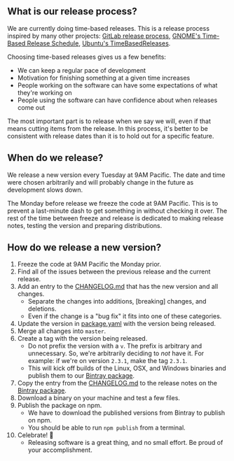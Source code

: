 ## What is our release process?

We are currently doing time-based releases.
This is a release process inspired by many other projects:
[GitLab release process][], [GNOME's Time-Based Release Schedule][], [Ubuntu's TimeBasedReleases][].

Choosing time-based releases gives us a few benefits:
* We can keep a regular pace of development
* Motivation for finishing something at a given time increases
* People working on the software can have some expectations of what they're working on
* People using the software can have confidence about when releases come out

The most important part is to release when we say we will,
even if that means cutting items from the release.
In this process, it's better to be consistent with release dates than it is to hold out for a specific feature.

## When do we release?

We release a new version every Tuesday at 9AM Pacific.
The date and time were chosen arbitrarily and will probably change in the future as development slows down.

The Monday before release we freeze the code at 9AM Pacific.
This is to prevent a last-minute dash to get something in without checking it over.
The rest of the time between freeze and release is dedicated to making release notes, testing the version and preparing distributions.

## How do we release a new version?

1. Freeze the code at 9AM Pacific the Monday prior.
1. Find all of the issues between the previous release and the current release.
1. Add an entry to the [CHANGELOG.md][] that has the new version and all changes.
    * Separate the changes into additions, [breaking] changes, and deletions.
    * Even if the change is a "bug fix" it fits into one of these categories.
1. Update the version in [package.yaml][] with the version being released.
1. Merge all changes into `master`.
1. Create a tag with the version being released.
    * Do not prefix the version with a `v`.
        The prefix is arbitrary and unnecessary.
        So, we're arbitrarily deciding to _not_ have it.
        For example: if we're on version `2.3.1`, make the tag `2.3.1`.
    * This will kick off builds of the Linux, OSX, and Windows binaries and publish them to our [Bintray package][].
1. Copy the entry from the [CHANGELOG.md][] to the release notes on the [Bintray package][].
1. Download a binary on your machine and test a few files.
1. Publish the package on npm.
    * We have to download the published versions from Bintray to publish on npm.
    * You should be able to run `npm publish` from a terminal.
1. Celebrate! :tada:
    * Releasing software is a great thing, and no small effort. Be proud of your accomplishment.

[Bintray package]: https://bintray.com/joneshf/generic/purty
[CHANGELOG.md]: ./CHANGELOG.md
[create a new version]: https://bintray.com/joneshf/generic/purty/new/version
[GitLab release process]: https://about.gitlab.com/2015/12/17/gitlab-release-process/
[GNOME's Time-Based Release Schedule]: https://wiki.gnome.org/ReleasePlanning/TimeBased
[package.yaml]: ./package.yaml
[Ubuntu's TimeBasedReleases]: https://wiki.ubuntu.com/TimeBasedReleases

